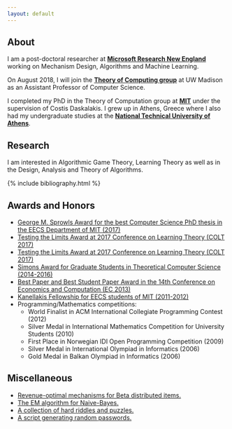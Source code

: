 ```yaml
---
layout: default
---
```

## About

I am a post-doctoral researcher at **[Microsoft Research New England](https://www.microsoft.com/en-us/research/people/chtzamos/)** working on Mechanism Design, Algorithms and Machine Learning.

On August 2018, I will join the **[Theory of Computing group](http://research.cs.wisc.edu/areas/theory/)** at UW Madison as an Assistant Professor of Computer Science. 

I completed my PhD in the Theory of Computation group at **[MIT](http://www.mit.edu/)** under the supervision of Costis Daskalakis. I grew up in Athens, Greece where I also had my undergraduate studies at the **[National Technical University of Athens](http://www.ntua.gr)**.

## Research

I am interested in Algorithmic Game Theory, Learning Theory as well as in the Design, Analysis and Theory of Algorithms.

{% include bibliography.html %}

## Awards and Honors
*   [George M. Sprowls Award for the best Computer Science PhD thesis in the EECS Department of MIT (2017)](https://www.eecs.mit.edu/news-events/announcements/eecs-presents-awards-outstanding-phd-and-sm-theses-0)
*   [Testing the Limits Award at 2017 Conference on Learning Theory (COLT 2017)](http://www.learningtheory.org/colt2017/)
*   [Testing the Limits Award at 2017 Conference on Learning Theory (COLT 2017)](http://www.learningtheory.org/colt2017/)
*   [Simons Award for Graduate Students in Theoretical Computer Science (2014-2016)](https://www.simonsfoundation.org/funding/funding-opportunities/mathematics-physical-sciences/simons-award-for-graduate-students-in-theoretical-computer-science/2014-awardees/)
*   [Best Paper and Best Student Paper Award in the 14th Conference on Economics and Computation (EC 2013)](http://www.sigecom.org/awards.html)
*   [Kanellakis Fellowship for EECS students of MIT (2011-2012)](https://www.eecs.mit.edu/academics-admissions/graduate-program/eecs-graduate-student-fellowship-awards-news/kanellakis)
*   Programming/Mathematics competitions:
    *   World Finalist in ACM International Collegiate Programming Contest (2012)
    *   Silver Medal in International Mathematics Competition for University Students (2010)
    *   First Place in Norwegian IDI Open Programming Competition (2009)
    *   Silver Medal in International Olympiad in Informatics (2006)
    *   Gold Medal in Balkan Olympiad in Informatics (2006)
    
## Miscellaneous

*   [Revenue-optimal mechanisms for Beta distributed items.](/betas)
*   [The EM algorithm for Naive-Bayes.](/em)
*   [A collection of hard riddles and puzzles.](/puzzles)
*   [A script generating random passwords.](/pwd)